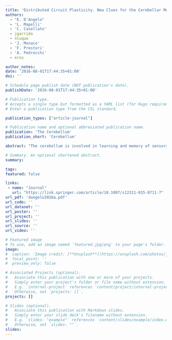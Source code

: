 ```yaml
---
title: 'Distributed Circuit Plasticity. New Clues for the Cerebellar Mechanisms of Learning'
authors:
  - "E. D'Angelo"
  - 'L. Mapelli'
  - 'C. Casellato'
  - jgarrido
  - nluque
  - 'J. Monaco'
  - 'F. Prestori'
  - 'A. Pedrocchi'
  - eros

author_notes:
date: '2016-08-01T17:44:35+01:00'
doi: ''

# Schedule page publish date (NOT publication's date).
publishDate: '2016-08-01T17:44:35+01:00'

# Publication type.
# Accepts a single type but formatted as a YAML list (for Hugo requirements).
# Enter a publication type from the CSL standard.

publication_types: ["article-journal"]

# Publication name and optional abbreviated publication name.
publication: 'The Cerebellum'
publication_short: 'Cerebellum'

abstract: "The cerebellum is involved in learning and memory of sensory motor skills. However, the way this process takes place in local microcircuits is still unclear. The initial proposal, casted into the Motor Learning Theory, suggested that learning had to occur at the parallel fiber–Purkinje cell synapse under supervision of climbing fibers. However, the uniqueness of this mechanism has been questioned, and multiple forms of long-term plasticity have been revealed at various locations in the cerebellar circuit, including synapses and neurons in the granular layer, molecular layer and deep-cerebellar nuclei. At present, more than 15 forms of plasticity have been reported. There has been a long debate on which plasticity is more relevant to specific aspects of learning, but this question turned out to be hard to answer using physiological analysis alone. Recent experiments and models making use of closed-loop robotic simulations are revealing a radically new view: one single form of plasticity is insufficient, while altogether, the different forms of plasticity can explain the multiplicity of properties characterizing cerebellar learning. These include multi-rate acquisition and extinction, reversibility, self-scalability, and generalization. Moreover, when the circuit embeds multiple forms of plasticity, it can easily cope with multiple behaviors endowing therefore the cerebellum with the properties needed to operate as an effective generalized forward controller."

# Summary. An optional shortened abstract.
summary:

tags:
featured: false

links:
 - name: "Journal"
   url: "https://link.springer.com/article/10.1007/s12311-015-0711-7"
url_pdf: 'dangelo2016a.pdf'
url_code: ''
url_dataset: ''
url_poster: ''
url_project: ''
url_slides: ''
url_source: ''
url_video: ''

# Featured image
# To use, add an image named `featured.jpg/png` to your page's folder.
image:
#  caption: 'Image credit: [**Unsplash**](https://unsplash.com/photos/jdD8gXaTZsc)'
#  focal_point: ''
#  preview_only: false

# Associated Projects (optional).
#   Associate this publication with one or more of your projects.
#   Simply enter your project's folder or file name without extension.
#   E.g. `internal-project` references `content/project/internal-project/index.md`.
#   Otherwise, set `projects: []`.
projects: []

# Slides (optional).
#   Associate this publication with Markdown slides.
#   Simply enter your slide deck's filename without extension.
#   E.g. `slides: "example"` references `content/slides/example/index.md`.
#   Otherwise, set `slides: ""`.
slides:
---
```

